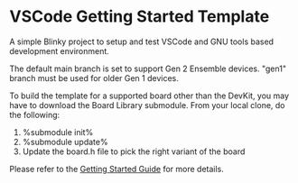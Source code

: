 # VSCode Getting Started Template
A simple Blinky project to setup and test VSCode and GNU tools based development environment.

The default main branch is set to support Gen 2 Ensemble devices. "gen1" branch must be used
for older Gen 1 devices.

To build the template for a supported board other than the DevKit, you may have to download
the Board Library submodule. From your local clone, do the following:
1. %submodule init%
2. %submodule update%
3. Update the board.h file to pick the right variant of the board

Please refer to the [Getting Started Guide](https://alifsemi.com/download/AUGD0012) for more details.